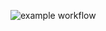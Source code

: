 ![example workflow](https://github.com/EbbeUndFlut/printbuddy_server/actions/workflows/testing.yml/badge.svg)
